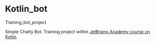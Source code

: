# Kotlin_bot
Training_bot_project

Simple Chatty Bot. Training project within [JetBrains Academy course on Kotlin](https://hyperskill.org/projects/95?track=3). 

